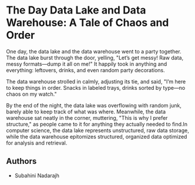 # The Day Data Lake and Data Warehouse: A Tale of Chaos and Order


One day, the data lake and the data warehouse went to a party together. The data lake burst through the door, yelling, "Let’s get messy! Raw data, messy formats—dump it all on me!" It happily took in anything and everything: leftovers, drinks, and even random party decorations.

The data warehouse strolled in calmly, adjusting its tie, and said, "I’m here to keep things in order. Snacks in labeled trays, drinks sorted by type—no chaos on my watch."

By the end of the night, the data lake was overflowing with random junk, barely able to keep track of what was where. Meanwhile, the data warehouse sat neatly in the corner, muttering, "This is why I prefer structure," as people came to it for anything they actually needed to find.In computer science, the data lake represents unstructured, raw data storage, while the data warehouse epitomizes structured, organized data optimized for analysis and retrieval.

## Authors
- Subahini Nadarajh
